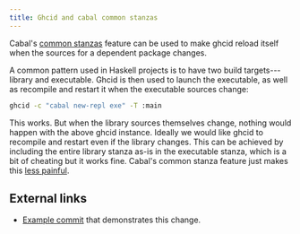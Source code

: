 ```yaml
---
title: Ghcid and cabal common stanzas
---
```


Cabal's [common stanzas](https://cabal.readthedocs.io/en/latest/developing-packages.html#pkg-section-common-common) feature can be used to make ghcid reload itself when the sources for a dependent package changes.

A common pattern used in Haskell projects is to have two build targets---library and executable.  Ghcid is then used to launch the executable, as well as recompile and restart it when the executable sources change:

```bash
ghcid -c "cabal new-repl exe" -T :main
```

This works. But when the library sources themselves change, nothing would happen with the above ghcid instance. Ideally we would like ghcid to recompile and restart even if the library changes. This can be achieved by including the entire library stanza as-is in the executable stanza, which is a bit of cheating but it works fine. Cabal's common stanza feature just makes this [less painful](https://en.wikipedia.org/wiki/Don%27t_repeat_yourself).

## External links

- [Example commit](https://github.com/srid/neuron/commit/f7e916947d298ce44828c93763f4bc4541feb04f) that demonstrates this change.
